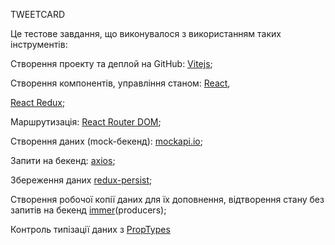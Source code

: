 TWEETCARD 

Це тестове завдання, що виконувалося з використанням таких інструментів:

Створення проекту та деплой на GitHub: [Vitejs](https://vitejs.dev/guide/);

Створення компонентів, управління станом: [React](https://legacy.reactjs.org/docs/getting-started.html), 

[React Redux](https://react-redux.js.org/introduction/getting-started);  

Mаршрутизація: [React Router DOM](https://reactrouter.com/en/main);  

Створення даних (mock-бекенд): [mockapi.io](https://mockapi.io/);  

Запити на бекенд: [axios](https://www.npmjs.com/package/axios);  

Збереження даних [redux-persist](https://www.npmjs.com/package/redux-persist);  

Створення робочої копії даних для їх доповнення, відтворення стану без запитів на бекенд [immer](https://immerjs.github.io/immer/return/)(producers);  

Контроль типізації даних з [PropTypes](https://legacy.reactjs.org/docs/typechecking-with-proptypes.html)




